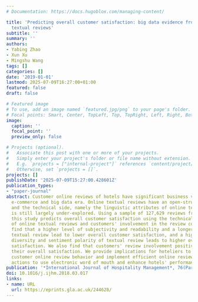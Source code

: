```yaml
---
# Documentation: https://docs.hugoblox.com/managing-content/

title: 'Predicting overall customer satisfaction: big data evidence from hotel online
  textual reviews'
subtitle: ''
summary: ''
authors:
- Yabing Zhao
- Xun Xu
- Mingshu Wang
tags: []
categories: []
date: '2019-01-01'
lastmod: 2025-07-09T16:27:00+01:00
featured: false
draft: false

# Featured image
# To use, add an image named `featured.jpg/png` to your page's folder.
# Focal points: Smart, Center, TopLeft, Top, TopRight, Left, Right, BottomLeft, Bottom, BottomRight.
image:
  caption: ''
  focal_point: ''
  preview_only: false

# Projects (optional).
#   Associate this post with one or more of your projects.
#   Simply enter your project's folder or file name without extension.
#   E.g. `projects = ["internal-project"]` references `content/project/deep-learning/index.md`.
#   Otherwise, set `projects = []`.
projects: []
publishDate: '2025-07-09T15:27:00.428601Z'
publication_types:
- "paper-journal"
abstract: Customer online reviews of hotels have significant business value in the
  e-commerce and big data era. Online textual reviews have an open-structured form,
  and the technical side, namely the linguistic attributes of online textual reviews,
  is still largely under-explored. Using a sample of 127,629 reviews from tripadvisor.com,
  this study predicts overall customer satisfaction using the technical attributes
  of online textual reviews and customers' involvement in the review community. We
  find that a higher level of subjectivity and readability and a longer length of
  textual review lead to lower overall customer satisfaction, and a higher level of
  diversity and sentiment polarity of textual review leads to higher overall customer
  satisfaction. We also find that customers' review involvement positively influences
  their overall satisfaction. We provide implications for hoteliers to better understand
  customer online review behavior and implement efficient online review management
  actions to use electronic word of mouth and enhance hotels' performance.
publication: '*International Journal of Hospitality Management*, 76(Part A), pp. 111--121'
doi: 10.1016/j.ijhm.2018.03.017
links:
- name: URL
  url: https://eprints.gla.ac.uk/244628/
---
```

